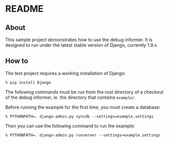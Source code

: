 # README

## About

This sample project demonstrates how to use the debug informer. It is designed
to run under the latest stable version of Django, currently 1.9.x.


## How to

The test project requires a working installation of Django:

    % pip install Django

The following commands must be run from the root directory of a checkout of
the debug informer, ie. the directory that contains ``example/``.

Before running the example for the first time, you must create a database:

    % PYTHONPATH=. django-admin.py syncdb --settings=example.settings

Then you can use the following command to run the example:

    % PYTHONPATH=. django-admin.py runserver --settings=example.settings
